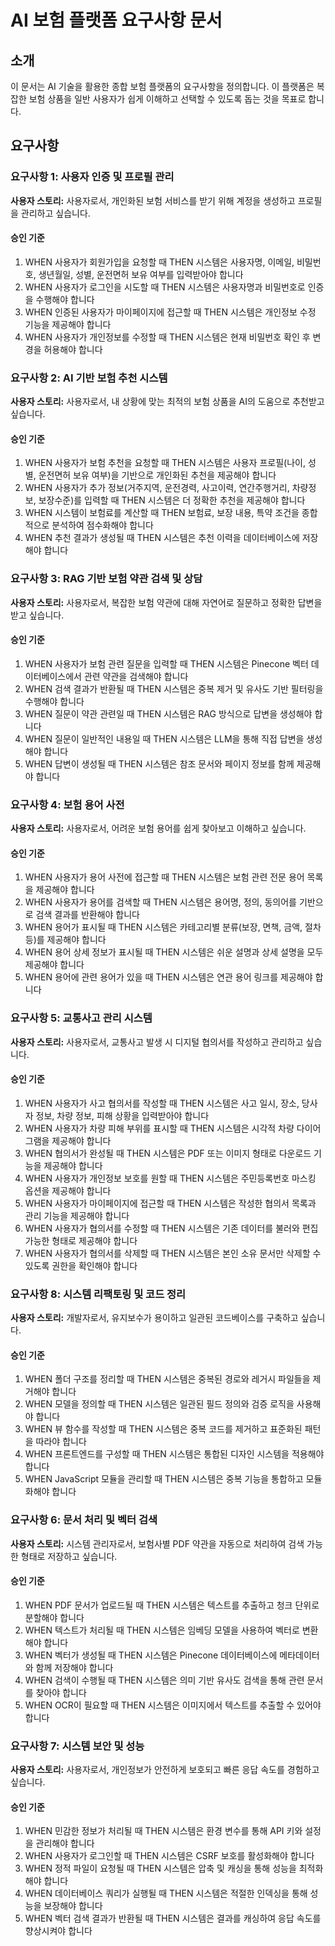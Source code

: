 # AI 보험 플랫폼 요구사항 문서

## 소개

이 문서는 AI 기술을 활용한 종합 보험 플랫폼의 요구사항을 정의합니다. 이 플랫폼은 복잡한 보험 상품을 일반 사용자가 쉽게 이해하고 선택할 수 있도록 돕는 것을 목표로 합니다.

## 요구사항

### 요구사항 1: 사용자 인증 및 프로필 관리

**사용자 스토리:** 사용자로서, 개인화된 보험 서비스를 받기 위해 계정을 생성하고 프로필을 관리하고 싶습니다.

#### 승인 기준

1. WHEN 사용자가 회원가입을 요청할 때 THEN 시스템은 사용자명, 이메일, 비밀번호, 생년월일, 성별, 운전면허 보유 여부를 입력받아야 합니다
2. WHEN 사용자가 로그인을 시도할 때 THEN 시스템은 사용자명과 비밀번호로 인증을 수행해야 합니다
3. WHEN 인증된 사용자가 마이페이지에 접근할 때 THEN 시스템은 개인정보 수정 기능을 제공해야 합니다
4. WHEN 사용자가 개인정보를 수정할 때 THEN 시스템은 현재 비밀번호 확인 후 변경을 허용해야 합니다

### 요구사항 2: AI 기반 보험 추천 시스템

**사용자 스토리:** 사용자로서, 내 상황에 맞는 최적의 보험 상품을 AI의 도움으로 추천받고 싶습니다.

#### 승인 기준

1. WHEN 사용자가 보험 추천을 요청할 때 THEN 시스템은 사용자 프로필(나이, 성별, 운전면허 보유 여부)을 기반으로 개인화된 추천을 제공해야 합니다
2. WHEN 사용자가 추가 정보(거주지역, 운전경력, 사고이력, 연간주행거리, 차량정보, 보장수준)를 입력할 때 THEN 시스템은 더 정확한 추천을 제공해야 합니다
3. WHEN 시스템이 보험료를 계산할 때 THEN 보험료, 보장 내용, 특약 조건을 종합적으로 분석하여 점수화해야 합니다
4. WHEN 추천 결과가 생성될 때 THEN 시스템은 추천 이력을 데이터베이스에 저장해야 합니다

### 요구사항 3: RAG 기반 보험 약관 검색 및 상담

**사용자 스토리:** 사용자로서, 복잡한 보험 약관에 대해 자연어로 질문하고 정확한 답변을 받고 싶습니다.

#### 승인 기준

1. WHEN 사용자가 보험 관련 질문을 입력할 때 THEN 시스템은 Pinecone 벡터 데이터베이스에서 관련 약관을 검색해야 합니다
2. WHEN 검색 결과가 반환될 때 THEN 시스템은 중복 제거 및 유사도 기반 필터링을 수행해야 합니다
3. WHEN 질문이 약관 관련일 때 THEN 시스템은 RAG 방식으로 답변을 생성해야 합니다
4. WHEN 질문이 일반적인 내용일 때 THEN 시스템은 LLM을 통해 직접 답변을 생성해야 합니다
5. WHEN 답변이 생성될 때 THEN 시스템은 참조 문서와 페이지 정보를 함께 제공해야 합니다

### 요구사항 4: 보험 용어 사전

**사용자 스토리:** 사용자로서, 어려운 보험 용어를 쉽게 찾아보고 이해하고 싶습니다.

#### 승인 기준

1. WHEN 사용자가 용어 사전에 접근할 때 THEN 시스템은 보험 관련 전문 용어 목록을 제공해야 합니다
2. WHEN 사용자가 용어를 검색할 때 THEN 시스템은 용어명, 정의, 동의어를 기반으로 검색 결과를 반환해야 합니다
3. WHEN 용어가 표시될 때 THEN 시스템은 카테고리별 분류(보장, 면책, 금액, 절차 등)를 제공해야 합니다
4. WHEN 용어 상세 정보가 표시될 때 THEN 시스템은 쉬운 설명과 상세 설명을 모두 제공해야 합니다
5. WHEN 용어에 관련 용어가 있을 때 THEN 시스템은 연관 용어 링크를 제공해야 합니다

### 요구사항 5: 교통사고 관리 시스템

**사용자 스토리:** 사용자로서, 교통사고 발생 시 디지털 협의서를 작성하고 관리하고 싶습니다.

#### 승인 기준

1. WHEN 사용자가 사고 협의서를 작성할 때 THEN 시스템은 사고 일시, 장소, 당사자 정보, 차량 정보, 피해 상황을 입력받아야 합니다
2. WHEN 사용자가 차량 피해 부위를 표시할 때 THEN 시스템은 시각적 차량 다이어그램을 제공해야 합니다
3. WHEN 협의서가 완성될 때 THEN 시스템은 PDF 또는 이미지 형태로 다운로드 기능을 제공해야 합니다
4. WHEN 사용자가 개인정보 보호를 원할 때 THEN 시스템은 주민등록번호 마스킹 옵션을 제공해야 합니다
5. WHEN 사용자가 마이페이지에 접근할 때 THEN 시스템은 작성한 협의서 목록과 관리 기능을 제공해야 합니다
6. WHEN 사용자가 협의서를 수정할 때 THEN 시스템은 기존 데이터를 불러와 편집 가능한 형태로 제공해야 합니다
7. WHEN 사용자가 협의서를 삭제할 때 THEN 시스템은 본인 소유 문서만 삭제할 수 있도록 권한을 확인해야 합니다

### 요구사항 8: 시스템 리팩토링 및 코드 정리

**사용자 스토리:** 개발자로서, 유지보수가 용이하고 일관된 코드베이스를 구축하고 싶습니다.

#### 승인 기준

1. WHEN 폴더 구조를 정리할 때 THEN 시스템은 중복된 경로와 레거시 파일들을 제거해야 합니다
2. WHEN 모델을 정의할 때 THEN 시스템은 일관된 필드 정의와 검증 로직을 사용해야 합니다
3. WHEN 뷰 함수를 작성할 때 THEN 시스템은 중복 코드를 제거하고 표준화된 패턴을 따라야 합니다
4. WHEN 프론트엔드를 구성할 때 THEN 시스템은 통합된 디자인 시스템을 적용해야 합니다
5. WHEN JavaScript 모듈을 관리할 때 THEN 시스템은 중복 기능을 통합하고 모듈화해야 합니다

### 요구사항 6: 문서 처리 및 벡터 검색

**사용자 스토리:** 시스템 관리자로서, 보험사별 PDF 약관을 자동으로 처리하여 검색 가능한 형태로 저장하고 싶습니다.

#### 승인 기준

1. WHEN PDF 문서가 업로드될 때 THEN 시스템은 텍스트를 추출하고 청크 단위로 분할해야 합니다
2. WHEN 텍스트가 처리될 때 THEN 시스템은 임베딩 모델을 사용하여 벡터로 변환해야 합니다
3. WHEN 벡터가 생성될 때 THEN 시스템은 Pinecone 데이터베이스에 메타데이터와 함께 저장해야 합니다
4. WHEN 검색이 수행될 때 THEN 시스템은 의미 기반 유사도 검색을 통해 관련 문서를 찾아야 합니다
5. WHEN OCR이 필요할 때 THEN 시스템은 이미지에서 텍스트를 추출할 수 있어야 합니다

### 요구사항 7: 시스템 보안 및 성능

**사용자 스토리:** 사용자로서, 개인정보가 안전하게 보호되고 빠른 응답 속도를 경험하고 싶습니다.

#### 승인 기준

1. WHEN 민감한 정보가 처리될 때 THEN 시스템은 환경 변수를 통해 API 키와 설정을 관리해야 합니다
2. WHEN 사용자가 로그인할 때 THEN 시스템은 CSRF 보호를 활성화해야 합니다
3. WHEN 정적 파일이 요청될 때 THEN 시스템은 압축 및 캐싱을 통해 성능을 최적화해야 합니다
4. WHEN 데이터베이스 쿼리가 실행될 때 THEN 시스템은 적절한 인덱싱을 통해 성능을 보장해야 합니다
5. WHEN 벡터 검색 결과가 반환될 때 THEN 시스템은 결과를 캐싱하여 응답 속도를 향상시켜야 합니다
